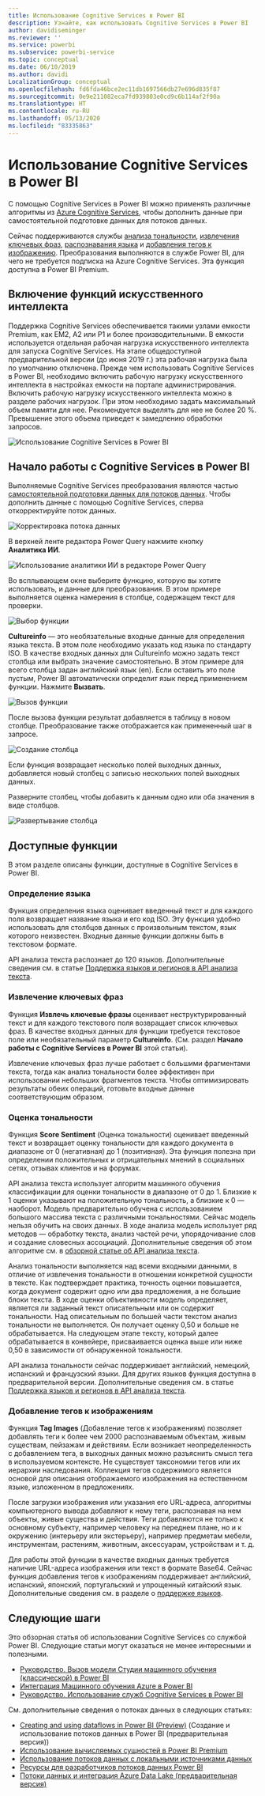 ```yaml
---
title: Использование Cognitive Services в Power BI
description: Узнайте, как использовать Cognitive Services в Power BI
author: davidiseminger
ms.reviewer: ''
ms.service: powerbi
ms.subservice: powerbi-service
ms.topic: conceptual
ms.date: 06/10/2019
ms.author: davidi
LocalizationGroup: conceptual
ms.openlocfilehash: fd6fda46bce2ec11db1697566db27e696d835f87
ms.sourcegitcommit: 0e9e211082eca7fd939803e0cd9c6b114af2f90a
ms.translationtype: HT
ms.contentlocale: ru-RU
ms.lasthandoff: 05/13/2020
ms.locfileid: "83335863"
---
```

# <a name="cognitive-services-in-power-bi"></a>Использование Cognitive Services в Power BI 

С помощью Cognitive Services в Power BI можно применять различные алгоритмы из [Azure Cognitive Services](https://azure.microsoft.com/services/cognitive-services/), чтобы дополнить данные при самостоятельной подготовке данных для потоков данных.

Сейчас поддерживаются службы [анализа тональности](https://docs.microsoft.com/azure/cognitive-services/text-analytics/how-tos/text-analytics-how-to-sentiment-analysis), [извлечения ключевых фраз](https://docs.microsoft.com/azure/cognitive-services/text-analytics/how-tos/text-analytics-how-to-keyword-extraction), [распознавания языка](https://docs.microsoft.com/azure/cognitive-services/text-analytics/how-tos/text-analytics-how-to-language-detection) и [добавления тегов к изображению](https://docs.microsoft.com/azure/cognitive-services/computer-vision/concept-tagging-images). Преобразования выполняются в службе Power BI, для чего не требуется подписка на Azure Cognitive Services. Эта функция доступна в Power BI Premium.

## <a name="enabling-ai-features"></a>**Включение функций искусственного интеллекта**

Поддержка Cognitive Services обеспечивается такими узлами емкости Premium, как EM2, A2 или P1 и более производительными. В емкости используется отдельная рабочая нагрузка искусственного интеллекта для запуска Cognitive Services. На этапе общедоступной предварительной версии (до июня 2019 г.) эта рабочая нагрузка была по умолчанию отключена. Прежде чем использовать Cognitive Services в Power BI, необходимо включить рабочую нагрузку искусственного интеллекта в настройках емкости на портале администрирования. Включить рабочую нагрузку искусственного интеллекта можно в разделе рабочих нагрузок. При этом необходимо задать максимальный объем памяти для нее. Рекомендуется выделять для нее не более 20 %. Превышение этого объема приведет к замедлению обработки запросов.

![Использование Cognitive Services в Power BI](media/service-cognitive-services/cognitive-services_01.png)

## <a name="getting-started-with-cognitive-services-in-power-bi"></a>**Начало работы с Cognitive Services в Power BI**

Выполняемые Cognitive Services преобразования являются частью [самостоятельной подготовки данных для потоков данных](https://powerbi.microsoft.com/blog/introducing-power-bi-data-prep-wtih-dataflows/). Чтобы дополнить данные с помощью Cognitive Services, сперва откорректируйте поток данных.

![Корректировка потока данных](media/service-cognitive-services/cognitive-services_02.png)

В верхней ленте редактора Power Query нажмите кнопку **Аналитика ИИ**.

![Использование аналитики ИИ в редакторе Power Query](media/service-cognitive-services/cognitive-services_03.png)

Во всплывающем окне выберите функцию, которую вы хотите использовать, и данные для преобразования. В этом примере выполняется оценка намерения в столбце, содержащем текст для проверки.

![Выбор функции](media/service-cognitive-services/cognitive-services_04.png)

**Cultureinfo** — это необязательные входные данные для определения языка текста. В этом поле необходимо указать код языка по стандарту ISO. В качестве входных данных для Cultureinfo можно задать текст столбца или выбрать значение самостоятельно. В этом примере для всего столбца задан английский язык (en). Если оставить это поле пустым, Power BI автоматически определит язык перед применением функции. Нажмите **Вызвать**.

![Вызов функции](media/service-cognitive-services/cognitive-services_05.png)

После вызова функции результат добавляется в таблицу в новом столбце. Преобразование также отображается как примененный шаг в запросе.

![Создание столбца](media/service-cognitive-services/cognitive-services_06.png)

Если функция возвращает несколько полей выходных данных, добавляется новый столбец с записью нескольких полей выходных данных.

Разверните столбец, чтобы добавить к данным одно или оба значения в виде столбцов.

![Развертывание столбца](media/service-cognitive-services/cognitive-services_07.png)

## <a name="available-functions"></a>**Доступные функции**

В этом разделе описаны функции, доступные в Cognitive Services в Power BI.

### <a name="detect-language"></a>**Определение языка**

Функция определения языка оценивает введенный текст и для каждого поля возвращает название языка и его код ISO. Эту функция удобно использовать для столбцов данных с произвольным текстом, язык которого неизвестен. Входные данные функции должны быть в текстовом формате.

API анализа текста распознает до 120 языков. Дополнительные сведения см. в статье [Поддержка языков и регионов в API анализа текста](https://docs.microsoft.com/azure/cognitive-services/text-analytics/text-analytics-supported-languages).

### <a name="extract-key-phrases"></a>**Извлечение ключевых фраз**

Функция **Извлечь ключевые фразы** оценивает неструктурированный текст и для каждого текстового поля возвращает список ключевых фраз. В качестве входных данных для функции требуется текстовое поле или необязательный параметр **Cultureinfo**. (См. раздел **Начало работы с Cognitive Services в Power BI** этой статьи).

Извлечение ключевых фраз лучше работает с большими фрагментами текста, тогда как анализ тональности более эффективен при использовании небольших фрагментов текста. Чтобы оптимизировать результаты обеих операций, готовьте входные данные соответствующим образом.

### <a name="score-sentiment"></a>**Оценка тональности**

Функция **Score Sentiment** (Оценка тональности) оценивает введенный текст и возвращает оценку тональности для каждого документа в диапазоне от 0 (негативная) до 1 (позитивная). Эта функция полезна при определении положительных и отрицательных мнений в социальных сетях, отзывах клиентов и на форумах.

API анализа текста использует алгоритм машинного обучения классификации для оценки тональности в диапазоне от 0 до 1. Близкие к 1 оценки указывают на положительную тональность, а близкие к 0 — наоборот. Модель предварительно обучена с использованием большого массива текста с различными тональностями. Сейчас модель нельзя обучить на своих данных. В ходе анализа модель использует ряд методов — обработку текста, анализ частей речи, упорядочивание слов и создание словесных ассоциаций. Дополнительные сведения об этом алгоритме см. в [обзорной статье об API анализа текста](https://blogs.technet.microsoft.com/machinelearning/2015/04/08/introducing-text-analytics-in-the-azure-ml-marketplace/).

Анализ тональности выполняется над всеми входными данными, в отличие от извлечения тональности в отношении конкретной сущности в тексте. Как подтверждает практика, точность оценки повышается, когда документ содержит одно или два предложения, а не большие блоки текста. В ходе оценки объективности модель определяет, является ли заданный текст описательным или он содержит тональности. Над описательным по большей части текстом анализ тональности не выполняется. Он получает оценку 0,50 и больше не обрабатывается. На следующем этапе тексту, который далее обрабатывается в конвейере, присваивается оценка выше или ниже 0,50 в зависимости от обнаруженной тональности.

API анализа тональности сейчас поддерживает английский, немецкий, испанский и французский языки. Для других языков функция доступна в предварительной версии. Дополнительные сведения см. в статье [Поддержка языков и регионов в API анализа текста](https://docs.microsoft.com/azure/cognitive-services/text-analytics/text-analytics-supported-languages).

### <a name="tag-images"></a>**Добавление тегов к изображениям**

Функция **Tag Images** (Добавление тегов к изображениям) позволяет добавлять теги к более чем 2000 распознаваемым объектам, живым существам, пейзажам и действиям. Если возникает неопределенность с добавлением тега, в выходных данных можно разъяснить смысл тега в используемом контексте. Не существует таксономии тегов или их иерархии наследования. Коллекция тегов содержимого является основой для описания отображаемого изображения на естественном языке, изложенном в предложениях.

После загрузки изображения или указания его URL-адреса, алгоритмы компьютерного вывода добавляют к нему теги, распознавая на нем объекты, живые существа и действия. Теги добавляются не только к основному субъекту, например человеку на переднем плане, но и к окружению (интерьеру или экстерьеру), например предметам мебели, инструментам, растениям, животным, аксессуарам, устройствам и т. д.

Для работы этой функции в качестве входных данных требуется наличие URL-адреса изображения или текст в формате Base64. Сейчас функция добавления тегов к изображениям поддерживает английский, испанский, японский, португальский и упрощенный китайский язык. Дополнительные сведения см. в разделе о [поддержке языков](https://docs.microsoft.com/rest/api/cognitiveservices/computervision/tagimage/tagimage#uri-parameters).

## <a name="next-steps"></a>Следующие шаги

Это обзорная статья об использовании Cognitive Services со службой Power BI. Следующие статьи могут оказаться не менее интересными и полезными. 

* [Руководство. Вызов модели Студии машинного обучения (классической) в Power BI](../connect-data/service-tutorial-invoke-machine-learning-model.md)
* [Интеграция Машинного обучения Azure в Power BI](service-machine-learning-integration.md)
* [Руководство. Использование служб Cognitive Services в Power BI](../connect-data/service-tutorial-use-cognitive-services.md)


См. дополнительные сведения о потоках данных в следующих статьях:
* [Creating and using dataflows in Power BI (Preview)](service-dataflows-create-use.md) (Создание и использование потоков данных в Power BI (предварительная версия))
* [Использование вычисляемых сущностей в Power BI Premium](service-dataflows-computed-entities-premium.md)
* [Использование потоков данных с локальными источниками данных](service-dataflows-on-premises-gateways.md)
* [Ресурсы для разработчиков потоков данных Power BI](service-dataflows-developer-resources.md)
* [Потоки данных и интеграция Azure Data Lake (предварительная версия)](service-dataflows-azure-data-lake-integration.md)
